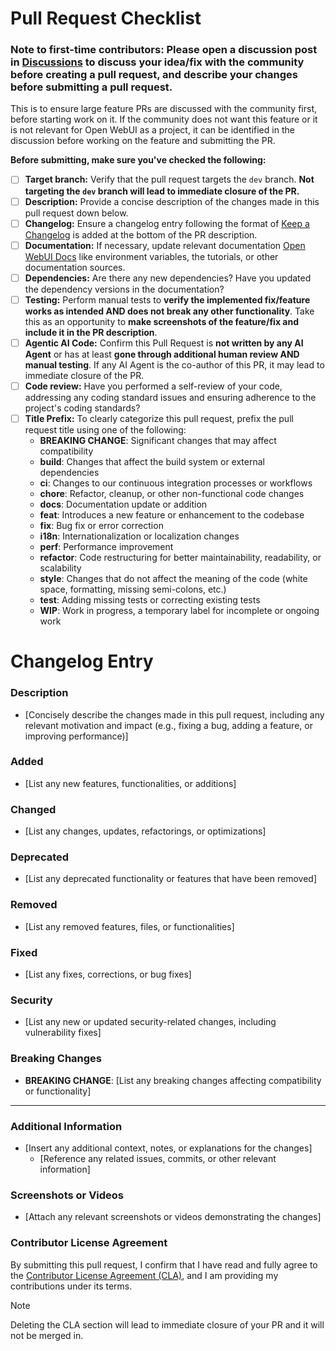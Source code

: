 # Pull Request Checklist

### Note to first-time contributors: Please open a discussion post in [Discussions](https://github.com/open-webui/open-webui/discussions) to discuss your idea/fix with the community before creating a pull request, and describe your changes before submitting a pull request.

This is to ensure large feature PRs are discussed with the community first, before starting work on it. If the community does not want this feature or it is not relevant for Open WebUI as a project, it can be identified in the discussion before working on the feature and submitting the PR.

**Before submitting, make sure you've checked the following:**

- [ ] **Target branch:** Verify that the pull request targets the `dev` branch. **Not targeting the `dev` branch will lead to immediate closure of the PR.**
- [ ] **Description:** Provide a concise description of the changes made in this pull request down below.
- [ ] **Changelog:** Ensure a changelog entry following the format of [Keep a Changelog](https://keepachangelog.com/) is added at the bottom of the PR description.
- [ ] **Documentation:** If necessary, update relevant documentation [Open WebUI Docs](https://github.com/open-webui/docs) like environment variables, the tutorials, or other documentation sources.
- [ ] **Dependencies:** Are there any new dependencies? Have you updated the dependency versions in the documentation?
- [ ] **Testing:** Perform manual tests to **verify the implemented fix/feature works as intended AND does not break any other functionality**. Take this as an opportunity to **make screenshots of the feature/fix and include it in the PR description**.
- [ ] **Agentic AI Code:** Confirm this Pull Request is **not written by any AI Agent** or has at least **gone through additional human review AND manual testing**. If any AI Agent is the co-author of this PR, it may lead to immediate closure of the PR.
- [ ] **Code review:** Have you performed a self-review of your code, addressing any coding standard issues and ensuring adherence to the project's coding standards?
- [ ] **Title Prefix:** To clearly categorize this pull request, prefix the pull request title using one of the following:
  - **BREAKING CHANGE**: Significant changes that may affect compatibility
  - **build**: Changes that affect the build system or external dependencies
  - **ci**: Changes to our continuous integration processes or workflows
  - **chore**: Refactor, cleanup, or other non-functional code changes
  - **docs**: Documentation update or addition
  - **feat**: Introduces a new feature or enhancement to the codebase
  - **fix**: Bug fix or error correction
  - **i18n**: Internationalization or localization changes
  - **perf**: Performance improvement
  - **refactor**: Code restructuring for better maintainability, readability, or scalability
  - **style**: Changes that do not affect the meaning of the code (white space, formatting, missing semi-colons, etc.)
  - **test**: Adding missing tests or correcting existing tests
  - **WIP**: Work in progress, a temporary label for incomplete or ongoing work

# Changelog Entry

### Description

- [Concisely describe the changes made in this pull request, including any relevant motivation and impact (e.g., fixing a bug, adding a feature, or improving performance)]

### Added

- [List any new features, functionalities, or additions]

### Changed

- [List any changes, updates, refactorings, or optimizations]

### Deprecated

- [List any deprecated functionality or features that have been removed]

### Removed

- [List any removed features, files, or functionalities]

### Fixed

- [List any fixes, corrections, or bug fixes]

### Security

- [List any new or updated security-related changes, including vulnerability fixes]

### Breaking Changes

- **BREAKING CHANGE**: [List any breaking changes affecting compatibility or functionality]

---

### Additional Information

- [Insert any additional context, notes, or explanations for the changes]
  - [Reference any related issues, commits, or other relevant information]

### Screenshots or Videos

- [Attach any relevant screenshots or videos demonstrating the changes]

### Contributor License Agreement

By submitting this pull request, I confirm that I have read and fully agree to the [Contributor License Agreement (CLA)](https://github.com/open-webui/open-webui/blob/main/CONTRIBUTOR_LICENSE_AGREEMENT), and I am providing my contributions under its terms.

> [!NOTE]
> Deleting the CLA section will lead to immediate closure of your PR and it will not be merged in.
